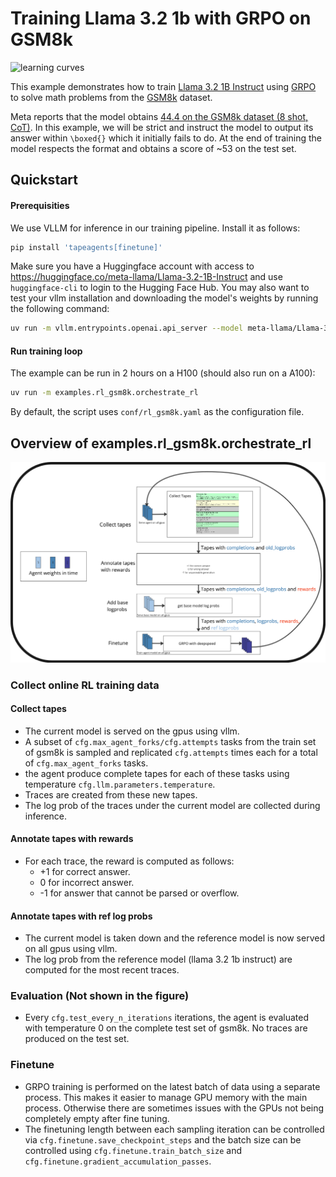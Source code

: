 # Training Llama 3.2 1b with GRPO on GSM8k

![learning curves](<Screenshot 2025-02-14 at 9.26.34 AM.png>)

This example demonstrates how to train [Llama 3.2 1B Instruct](https://huggingface.co/meta-llama/Llama-3.2-1B-Instruct) using [GRPO](https://arxiv.org/abs/2402.03300) to solve math problems from the [GSM8k](https://huggingface.co/datasets/openai/gsm8k) dataset.

Meta reports that the model obtains [44.4 on the GSM8k dataset (8 shot, CoT)](https://ai.meta.com/blog/llama-3-2-connect-2024-vision-edge-mobile-devices/). In this example, we will be strict and instruct the model to output its answer within `\boxed{}` which it initially fails to do. At the end of training the model respects the format and obtains a score of ~53 on the test set. 

## Quickstart

#### Prerequisities

We use VLLM for inference in our training pipeline. Install it as follows:

```bash
pip install 'tapeagents[finetune]'
```

Make sure you have a Huggingface account with access to <https://huggingface.co/meta-llama/Llama-3.2-1B-Instruct> and use `huggingface-cli` to login to the Hugging Face Hub. You may also want to test your vllm installation and downloading the model's weights by running the following command:

```bash
uv run -m vllm.entrypoints.openai.api_server --model meta-llama/Llama-3.2-1B-Instruct --dtype bfloat16
```

#### Run training loop

The example can be run in 2 hours on a H100 (should also run on a A100):

```bash
uv run -m examples.rl_gsm8k.orchestrate_rl
```

By default, the script uses `conf/rl_gsm8k.yaml` as the configuration file. 


## Overview of examples.rl_gsm8k.orchestrate_rl

![overview](image-1.png)

### Collect online RL training data

#### Collect tapes

* The current model is served on the gpus using vllm.
* A subset of `cfg.max_agent_forks/cfg.attempts` tasks from the train set of gsm8k is sampled and replicated `cfg.attempts` times each for a total of `cfg.max_agent_forks` tasks.
* the agent produce complete tapes for each of these tasks using temperature `cfg.llm.parameters.temperature`.
* Traces are created from these new tapes.
* The log prob of the traces under the current model are collected during inference.

#### Annotate tapes with rewards

* For each trace, the reward is computed as follows:
  * +1 for correct answer.
  * 0 for incorrect answer.
  * -1 for answer that cannot be parsed or overflow.

#### Annotate tapes with ref log probs

* The current model is taken down and the reference model is now served on all gpus using vllm.
* The log prob from the reference model (llama 3.2 1b instruct) are computed for the most recent traces.

### Evaluation (Not shown in the figure)

* Every `cfg.test_every_n_iterations` iterations, the agent is evaluated with temperature 0 on the complete test set of gsm8k. No traces are produced on the test set.

### Finetune

* GRPO training is performed on the latest batch of data using a separate process. This makes it easier to manage GPU memory with the main process. Otherwise there are sometimes issues with the GPUs not being completely empty after fine tuning.
* The finetuning length between each sampling iteration can be controlled via `cfg.finetune.save_checkpoint_steps` and the batch size can be controlled using `cfg.finetune.train_batch_size` and `cfg.finetune.gradient_accumulation_passes`.
